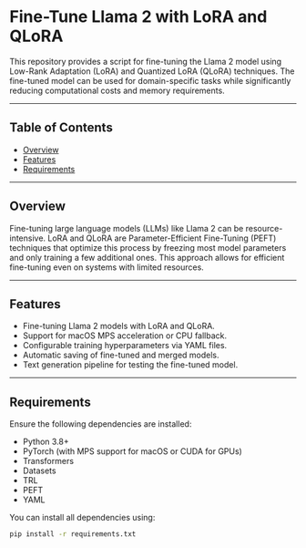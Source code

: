 # Fine-Tune Llama 2 with LoRA and QLoRA

This repository provides a script for fine-tuning the Llama 2 model using Low-Rank Adaptation (LoRA) and Quantized LoRA (QLoRA) techniques. The fine-tuned model can be used for domain-specific tasks while significantly reducing computational costs and memory requirements.

---

## Table of Contents

- [Overview](#overview)
- [Features](#features)
- [Requirements](#requirements)

---

## Overview

Fine-tuning large language models (LLMs) like Llama 2 can be resource-intensive. LoRA and QLoRA are Parameter-Efficient Fine-Tuning (PEFT) techniques that optimize this process by freezing most model parameters and only training a few additional ones. This approach allows for efficient fine-tuning even on systems with limited resources.

---

## Features

- Fine-tuning Llama 2 models with LoRA and QLoRA.
- Support for macOS MPS acceleration or CPU fallback.
- Configurable training hyperparameters via YAML files.
- Automatic saving of fine-tuned and merged models.
- Text generation pipeline for testing the fine-tuned model.

---

## Requirements

Ensure the following dependencies are installed:

- Python 3.8+
- PyTorch (with MPS support for macOS or CUDA for GPUs)
- Transformers
- Datasets
- TRL
- PEFT
- YAML

You can install all dependencies using:

```bash
pip install -r requirements.txt
